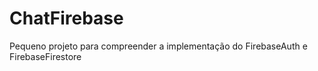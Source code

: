 # ChatFirebase
Pequeno projeto para compreender a implementação do FirebaseAuth e FirebaseFirestore
